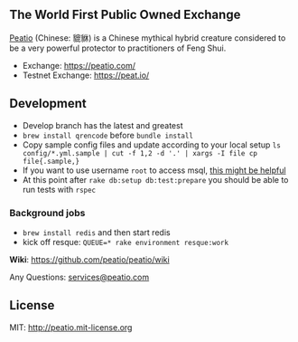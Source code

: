 ## The World First Public Owned Exchange


[Peatio](http://en.wikipedia.org/wiki/Pixiu) (Chinese: 貔貅) is a Chinese mythical hybrid creature considered to be a very powerful protector to practitioners of Feng Shui.


* Exchange: https://peatio.com/
* Testnet Exchange: https://peat.io/

## Development

* Develop branch has the latest and greatest
* `brew install qrencode` before `bundle install`
* Copy sample config files and update according to your local setup `ls config/*.yml.sample | cut -f 1,2 -d '.' | xargs -I file cp file{.sample,}`
* If you want to use username `root` to access msql, [this might be helpful](http://stackoverflow.com/questions/8537531/access-denied-for-user-rootlocalhost-using-password-no)
* At this point after `rake db:setup db:test:prepare` you should be able to run tests with `rspec`

### Background jobs

* `brew install redis` and then start redis
* kick off resque: `QUEUE=* rake environment resque:work`

**Wiki**: https://github.com/peatio/peatio/wiki

Any Questions: services@peatio.com

## License

MIT: http://peatio.mit-license.org

